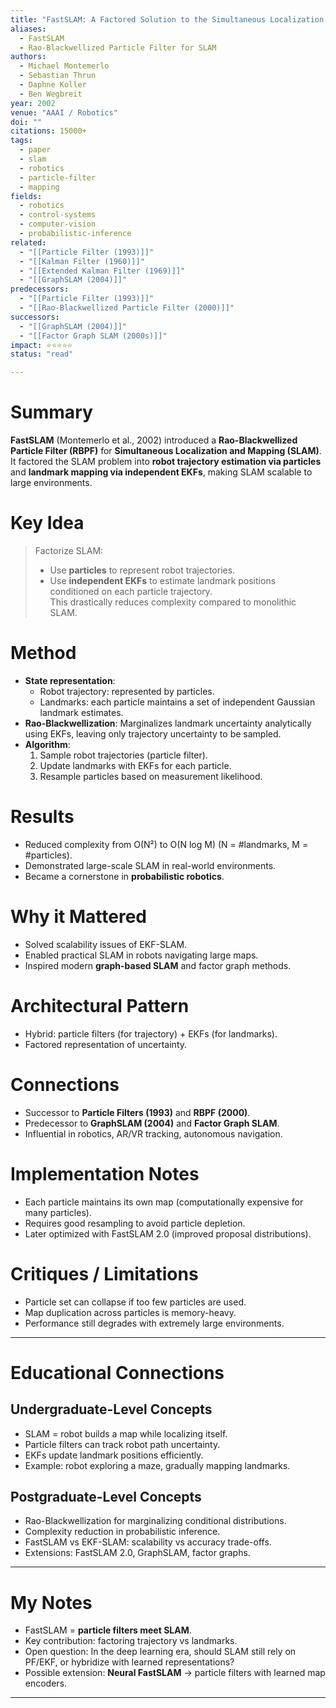 ```yaml
---
title: "FastSLAM: A Factored Solution to the Simultaneous Localization and Mapping Problem (2002)"
aliases:
  - FastSLAM
  - Rao-Blackwellized Particle Filter for SLAM
authors:
  - Michael Montemerlo
  - Sebastian Thrun
  - Daphne Koller
  - Ben Wegbreit
year: 2002
venue: "AAAI / Robotics"
doi: ""
citations: 15000+
tags:
  - paper
  - slam
  - robotics
  - particle-filter
  - mapping
fields:
  - robotics
  - control-systems
  - computer-vision
  - probabilistic-inference
related:
  - "[[Particle Filter (1993)]]"
  - "[[Kalman Filter (1960)]]"
  - "[[Extended Kalman Filter (1969)]]"
  - "[[GraphSLAM (2004)]]"
predecessors:
  - "[[Particle Filter (1993)]]"
  - "[[Rao-Blackwellized Particle Filter (2000)]]"
successors:
  - "[[GraphSLAM (2004)]]"
  - "[[Factor Graph SLAM (2000s)]]"
impact: ⭐⭐⭐⭐⭐
status: "read"

---
```


# Summary
**FastSLAM** (Montemerlo et al., 2002) introduced a **Rao-Blackwellized Particle Filter (RBPF)** for **Simultaneous Localization and Mapping (SLAM)**. It factored the SLAM problem into **robot trajectory estimation via particles** and **landmark mapping via independent EKFs**, making SLAM scalable to large environments.

# Key Idea
> Factorize SLAM:  
> - Use **particles** to represent robot trajectories.  
> - Use **independent EKFs** to estimate landmark positions conditioned on each particle trajectory.  
This drastically reduces complexity compared to monolithic SLAM.  

# Method
- **State representation**:  
  - Robot trajectory: represented by particles.  
  - Landmarks: each particle maintains a set of independent Gaussian landmark estimates.  
- **Rao-Blackwellization**: Marginalizes landmark uncertainty analytically using EKFs, leaving only trajectory uncertainty to be sampled.  
- **Algorithm**:  
  1. Sample robot trajectories (particle filter).  
  2. Update landmarks with EKFs for each particle.  
  3. Resample particles based on measurement likelihood.  

# Results
- Reduced complexity from O(N²) to O(N log M) (N = #landmarks, M = #particles).  
- Demonstrated large-scale SLAM in real-world environments.  
- Became a cornerstone in **probabilistic robotics**.  

# Why it Mattered
- Solved scalability issues of EKF-SLAM.  
- Enabled practical SLAM in robots navigating large maps.  
- Inspired modern **graph-based SLAM** and factor graph methods.  

# Architectural Pattern
- Hybrid: particle filters (for trajectory) + EKFs (for landmarks).  
- Factored representation of uncertainty.  

# Connections
- Successor to **Particle Filters (1993)** and **RBPF (2000)**.  
- Predecessor to **GraphSLAM (2004)** and **Factor Graph SLAM**.  
- Influential in robotics, AR/VR tracking, autonomous navigation.  

# Implementation Notes
- Each particle maintains its own map (computationally expensive for many particles).  
- Requires good resampling to avoid particle depletion.  
- Later optimized with FastSLAM 2.0 (improved proposal distributions).  

# Critiques / Limitations
- Particle set can collapse if too few particles are used.  
- Map duplication across particles is memory-heavy.  
- Performance still degrades with extremely large environments.  

---

# Educational Connections

## Undergraduate-Level Concepts
- SLAM = robot builds a map while localizing itself.  
- Particle filters can track robot path uncertainty.  
- EKFs update landmark positions efficiently.  
- Example: robot exploring a maze, gradually mapping landmarks.  

## Postgraduate-Level Concepts
- Rao-Blackwellization for marginalizing conditional distributions.  
- Complexity reduction in probabilistic inference.  
- FastSLAM vs EKF-SLAM: scalability vs accuracy trade-offs.  
- Extensions: FastSLAM 2.0, GraphSLAM, factor graphs.  

---

# My Notes
- FastSLAM = **particle filters meet SLAM**.  
- Key contribution: factoring trajectory vs landmarks.  
- Open question: In the deep learning era, should SLAM still rely on PF/EKF, or hybridize with learned representations?  
- Possible extension: **Neural FastSLAM** → particle filters with learned map encoders.  

---
